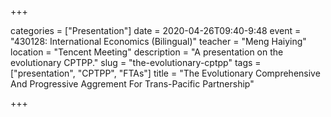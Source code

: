 +++

categories = ["Presentation"]
date = 2020-04-26T09:40-9:48
event = "430128: International Economics (Bilingual)"
teacher = "Meng Haiying"
location = "Tencent Meeting"
description = "A presentation on the evolutionary CPTPP."
slug = "the-evolutionary-cptpp"
tags = ["presentation", "CPTPP", "FTAs"]
title = "The Evolutionary Comprehensive And Progressive Aggrement For Trans-Pacific Partnership"

+++
